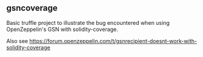 ## gsncoverage

Basic truffle project to illustrate the bug encountered when using OpenZeppelin's GSN with solidity-coverage.

Also see https://forum.openzeppelin.com/t/gsnrecipient-doesnt-work-with-solidity-coverage
